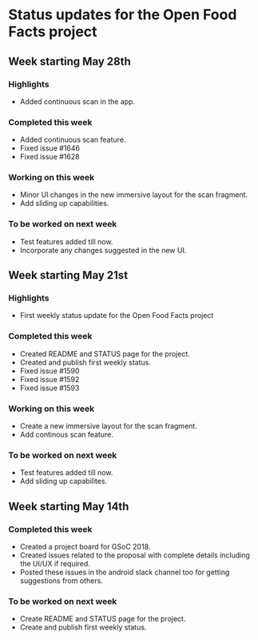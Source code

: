 # Status updates for the Open Food Facts project

## Week starting May 28th

### Highlights

* Added continuous scan in the app.

### Completed this week

* Added continuous scan feature.
* Fixed issue #1646
* Fixed issue #1628

### Working on this week

* Minor UI changes in the new immersive layout for the scan fragment.
* Add sliding up capabilities.

### To be worked on next week

* Test features added till now.
* Incorporate any changes suggested in the new UI.

## Week starting May 21st

### Highlights

* First weekly status update for the Open Food Facts project

### Completed this week

* Created README and STATUS page for the project.
* Created and publish first weekly status.
* Fixed issue #1590
* Fixed issue #1592
* Fixed issue #1593

### Working on this week

* Create a new immersive layout for the scan fragment.
* Add continous scan feature.

### To be worked on next week

* Test features added till now.
* Add sliding up capabilites.

## Week starting May 14th

### Completed this week
* Created a project board for GSoC 2018.
* Created issues related to the proposal with complete details including the UI/UX if required.
* Posted these issues in the android slack channel too for getting suggestions from others.

### To be worked on next week
* Create README and STATUS page for the project.
* Create and publish first weekly status.
